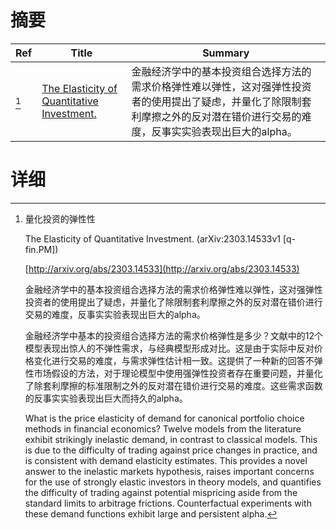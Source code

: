 # 摘要

| Ref | Title | Summary |
| --- | --- | --- |
| [^1] | [The Elasticity of Quantitative Investment.](http://arxiv.org/abs/2303.14533) | 金融经济学中的基本投资组合选择方法的需求价格弹性难以弹性，这对强弹性投资者的使用提出了疑虑，并量化了除限制套利摩擦之外的反对潜在错价进行交易的难度，反事实实验表现出巨大的alpha。 |

# 详细

[^1]: 量化投资的弹性性

    The Elasticity of Quantitative Investment. (arXiv:2303.14533v1 [q-fin.PM])

    [http://arxiv.org/abs/2303.14533](http://arxiv.org/abs/2303.14533)

    金融经济学中的基本投资组合选择方法的需求价格弹性难以弹性，这对强弹性投资者的使用提出了疑虑，并量化了除限制套利摩擦之外的反对潜在错价进行交易的难度，反事实实验表现出巨大的alpha。

    

    金融经济学中基本的投资组合选择方法的需求价格弹性是多少？文献中的12个模型表现出惊人的不弹性需求，与经典模型形成对比。这是由于实际中反对价格变化进行交易的难度，与需求弹性估计相一致。这提供了一种新的回答不弹性市场假设的方法，对于理论模型中使用强弹性投资者存在重要问题，并量化了除套利摩擦的标准限制之外的反对潜在错价进行交易的难度。这些需求函数的反事实实验表现出巨大而持久的alpha。

    What is the price elasticity of demand for canonical portfolio choice methods in financial economics? Twelve models from the literature exhibit strikingly inelastic demand, in contrast to classical models. This is due to the difficulty of trading against price changes in practice, and is consistent with demand elasticity estimates. This provides a novel answer to the inelastic markets hypothesis, raises important concerns for the use of strongly elastic investors in theory models, and quantifies the difficulty of trading against potential mispricing aside from the standard limits to arbitrage frictions. Counterfactual experiments with these demand functions exhibit large and persistent alpha.
    

